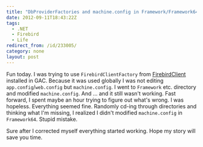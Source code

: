 ```yaml
---
title: "DbProviderFactories and machine.config in Framework/Framework64 fun"
date: 2012-09-11T18:43:22Z
tags:
  - .NET
  - Firebird
  - Life
redirect_from: /id/233005/
category: none
layout: post
---
```

Fun today. I was trying to use `FirebirdClientFactory` from [FirebirdClient][1] installed in GAC. Because it was used globally I was not editing `app.config`/`web.config` but `machine.config`. I went to `Framework` etc. directory and modified `machine.config`. And ... and it still wasn't working. Fast forward, I spent maybe an hour trying to figure out what's wrong. I was hopeless. Everything seemed fine. Randomly cd-ing through directories and thinking what I'm missing, I realized I didn't modified `machine.config` in `Framework64`. Stupid mistake.

Sure after I corrected myself everything started working. Hope my story will save you time.

[1]: http://www.firebirdsql.org/en/net-provider
